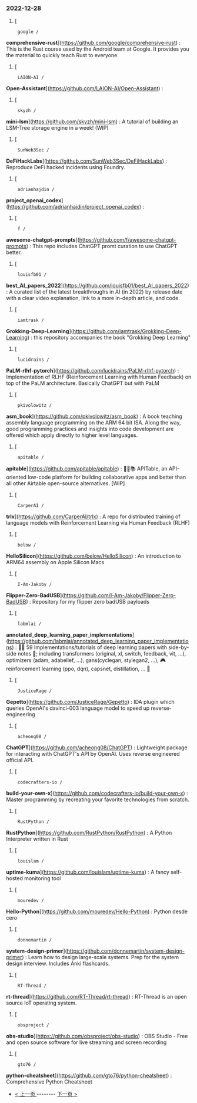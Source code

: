 ### 2022-12-28 
1. [
    

        google /
**comprehensive-rust**](https://github.com/google/comprehensive-rust) : This is the Rust course used by the Android team at Google. It provides you the material to quickly teach Rust to everyone.
1. [
    

        LAION-AI /
**Open-Assistant**](https://github.com/LAION-AI/Open-Assistant) : 
1. [
    

        skyzh /
**mini-lsm**](https://github.com/skyzh/mini-lsm) : A tutorial of building an LSM-Tree storage engine in a week! (WIP)
1. [
    

        SunWeb3Sec /
**DeFiHackLabs**](https://github.com/SunWeb3Sec/DeFiHackLabs) : Reproduce DeFi hacked incidents using Foundry.
1. [
    

        adrianhajdin /
**project_openai_codex**](https://github.com/adrianhajdin/project_openai_codex) : 
1. [
    

        f /
**awesome-chatgpt-prompts**](https://github.com/f/awesome-chatgpt-prompts) : This repo includes ChatGPT promt curation to use ChatGPT better.
1. [
    

        louisfb01 /
**best_AI_papers_2022**](https://github.com/louisfb01/best_AI_papers_2022) : A curated list of the latest breakthroughs in AI (in 2022) by release date with a clear video explanation, link to a more in-depth article, and code.
1. [
    

        iamtrask /
**Grokking-Deep-Learning**](https://github.com/iamtrask/Grokking-Deep-Learning) : this repository accompanies the book "Grokking Deep Learning"
1. [
    

        lucidrains /
**PaLM-rlhf-pytorch**](https://github.com/lucidrains/PaLM-rlhf-pytorch) : Implementation of RLHF (Reinforcement Learning with Human Feedback) on top of the PaLM architecture. Basically ChatGPT but with PaLM
1. [
    

        pkivolowitz /
**asm_book**](https://github.com/pkivolowitz/asm_book) : A book teaching assembly language programming on the ARM 64 bit ISA. Along the way, good programming practices and insights into code development are offered which apply directly to higher level languages.
1. [
    

        apitable /
**apitable**](https://github.com/apitable/apitable) : 🚀🎉📚 APITable, an API-oriented low-code platform for building collaborative apps and better than all other Airtable open-source alternatives. [WIP]
1. [
    

        CarperAI /
**trlx**](https://github.com/CarperAI/trlx) : A repo for distributed training of language models with Reinforcement Learning via Human Feedback (RLHF)
1. [
    

        below /
**HelloSilicon**](https://github.com/below/HelloSilicon) : An introduction to ARM64 assembly on Apple Silicon Macs
1. [
    

        I-Am-Jakoby /
**Flipper-Zero-BadUSB**](https://github.com/I-Am-Jakoby/Flipper-Zero-BadUSB) : Repository for my flipper zero badUSB payloads
1. [
    

        labmlai /
**annotated_deep_learning_paper_implementations**](https://github.com/labmlai/annotated_deep_learning_paper_implementations) : 🧑‍🏫 59 Implementations/tutorials of deep learning papers with side-by-side notes 📝; including transformers (original, xl, switch, feedback, vit, ...), optimizers (adam, adabelief, ...), gans(cyclegan, stylegan2, ...), 🎮 reinforcement learning (ppo, dqn), capsnet, distillation, ... 🧠
1. [
    

        JusticeRage /
**Gepetto**](https://github.com/JusticeRage/Gepetto) : IDA plugin which queries OpenAI's davinci-003 language model to speed up reverse-engineering
1. [
    

        acheong08 /
**ChatGPT**](https://github.com/acheong08/ChatGPT) : Lightweight package for interacting with ChatGPT's API by OpenAI. Uses reverse engineered official API.
1. [
    

        codecrafters-io /
**build-your-own-x**](https://github.com/codecrafters-io/build-your-own-x) : Master programming by recreating your favorite technologies from scratch.
1. [
    

        RustPython /
**RustPython**](https://github.com/RustPython/RustPython) : A Python Interpreter written in Rust
1. [
    

        louislam /
**uptime-kuma**](https://github.com/louislam/uptime-kuma) : A fancy self-hosted monitoring tool
1. [
    

        mouredev /
**Hello-Python**](https://github.com/mouredev/Hello-Python) : Python desde cero
1. [
    

        donnemartin /
**system-design-primer**](https://github.com/donnemartin/system-design-primer) : Learn how to design large-scale systems. Prep for the system design interview. Includes Anki flashcards.
1. [
    

        RT-Thread /
**rt-thread**](https://github.com/RT-Thread/rt-thread) : RT-Thread is an open source IoT operating system.
1. [
    

        obsproject /
**obs-studio**](https://github.com/obsproject/obs-studio) : OBS Studio - Free and open source software for live streaming and screen recording
1. [
    

        gto76 /
**python-cheatsheet**](https://github.com/gto76/python-cheatsheet) : Comprehensive Python Cheatsheet 

- [ < 上一页 ](https://github.com/able8/github-trending-daily-record/blob/master/2022-12-27.md) -------- [ 下一页 > ](https://github.com/able8/github-trending-daily-record/blob/master/2022-12-29.md)